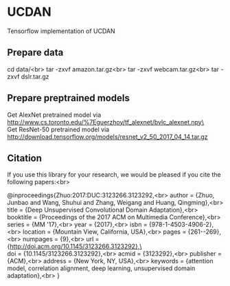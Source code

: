 # UCDAN
Tensorflow implementation of UCDAN

## Prepare data 
cd data/\<br> 
tar -zxvf amazon.tar.gz\<br> 
tar -zxvf webcam.tar.gz\<br> 
tar -zxvf dslr.tar.gz

## Prepare preptrained models
Get AlexNet pretrained model via http://www.cs.toronto.edu/%7Eguerzhoy/tf_alexnet/bvlc_alexnet.npy\<br> 
Get ResNet-50 pretrained model via http://download.tensorflow.org/models/resnet_v2_50_2017_04_14.tar.gz

## Citation
If you use this library for your research, we would be pleased if you cite the following papers:\<br> 

@inproceedings{Zhuo:2017:DUC:3123266.3123292,\<br> 
 author = {Zhuo, Junbao and Wang, Shuhui and Zhang, Weigang and Huang, Qingming},\<br> 
 title = {Deep Unsupervised Convolutional Domain Adaptation},\<br> 
 booktitle = {Proceedings of the 2017 ACM on Multimedia Conference},\<br> 
 series = {MM '17},\<br> 
 year = {2017},\<br> 
 isbn = {978-1-4503-4906-2},\<br> 
 location = {Mountain View, California, USA},\<br> 
 pages = {261--269},\<br> 
 numpages = {9},\<br> 
 url = {http://doi.acm.org/10.1145/3123266.3123292},\<br> 
 doi = {10.1145/3123266.3123292},\<br> 
 acmid = {3123292},\<br> 
 publisher = {ACM},\<br> 
 address = {New York, NY, USA},\<br> 
 keywords = {attention model, correlation alignment, deep learning, unsupervised domain adaptation},\<br> 
} 
